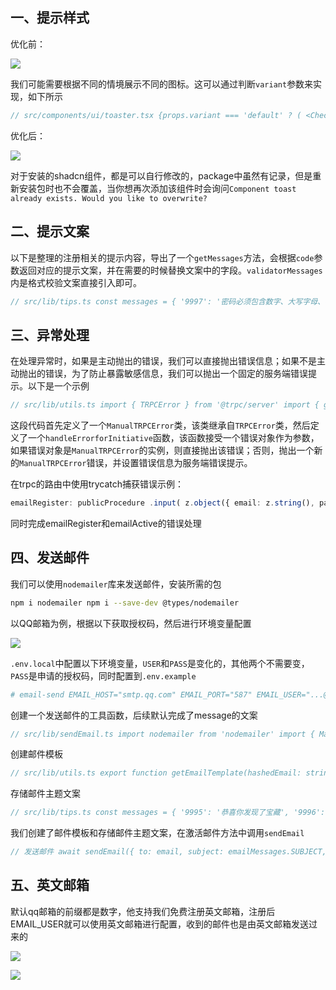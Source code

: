 ## 一、提示样式

优化前：

![](https://p3-juejin.byteimg.com/tos-cn-i-k3u1fbpfcp/ce12e204369b4e74914ba898af476d4d~tplv-k3u1fbpfcp-jj-mark:3024:0:0:0:q75.awebp#?w=1606&h=304&s=427167&e=png&b=f6f6f6)

我们可能需要根据不同的情境展示不同的图标。这可以通过判断`variant`参数来实现，如下所示

```ts
// src/components/ui/toaster.tsx {props.variant === 'default' ? ( <CheckCircle className="text-primary" /> ) : ( <CircleOff /> )}
```

优化后：

![](https://p3-juejin.byteimg.com/tos-cn-i-k3u1fbpfcp/bebdfcbc85774bb6816d2398a25054db~tplv-k3u1fbpfcp-jj-mark:3024:0:0:0:q75.awebp#?w=1684&h=308&s=484546&e=png&b=f7f7f7)

对于安装的shadcn组件，都是可以自行修改的，package中虽然有记录，但是重新安装包时也不会覆盖，当你想再次添加该组件时会询问`Component toast already exists. Would you like to overwrite?`

## 二、提示文案

以下是整理的注册相关的提示内容，导出了一个`getMessages`方法，会根据`code`参数返回对应的提示文案，并在需要的时候替换文案中的字段。`validatorMessages`内是格式校验文案直接引入即可。

```ts
// src/lib/tips.ts const messages = { '9997': '密码必须包含数字、大写字母、小写字母和符号，长度为8 ~ 20个字符', '9998': '邮箱激活码必填', '9999': '服务端走神了，请联系管理员', '10000': '未知错误', '10001': '邮箱格式不正确', '10002': '两次输入密码不一致', '10003': '账号注册', '10004': '用户${field}注册成功', '10005': '激活邮箱', '10006': '激活邮件已发送，请前往邮箱查看', '10007': '请输入正确的邮箱，然后激活', '10008': '输入邮箱', '10009': '输入登录密码', '10010': '再次输入登录密码', '10011': '输入邮箱激活码', '10012': '客户端缺少参数', '10013': '邮箱已经注册，请直接登录', '10014': '激活码不存在，点击激活获取', '10015': '激活码已过期，请重新发送获取', '10016': '激活码不正确，请重新输入', '10017': '发送邮件失败，请检查邮箱是否正确', } export const validatorMessages = { email: messages['10001'], password: messages['9997'], emailCode: messages['9998'], } export type TipsCode = keyof typeof messages export const getMessages = (code: TipsCode, field?: string) => { if (field && messages[code]) return messages[code].replace('${field}', field) return messages[code] ? messages[code] : messages['10000'] }
```

## 三、异常处理

在处理异常时，如果是主动抛出的错误，我们可以直接抛出错误信息；如果不是主动抛出的错误，为了防止暴露敏感信息，我们可以抛出一个固定的服务端错误提示。以下是一个示例

```ts
// src/lib/utils.ts import { TRPCError } from '@trpc/server' import { getMessages } from './tips' import { TRPC_ERROR_CODE_KEY } from '@trpc/server/rpc' export class ManualTRPCError extends TRPCError { constructor(code: TRPC_ERROR_CODE_KEY, message?: string) { super({ code: code, message: message, }) this.name = 'ManualTRPCError' } } export function handleErrorforInitiative(error: any) { if (error instanceof ManualTRPCError) { throw error } else { throw new ManualTRPCError('INTERNAL_SERVER_ERROR', getMessages('9999')) } }
```

这段代码首先定义了一个`ManualTRPCError`类，该类继承自`TRPCError`类，然后定义了一个`handleErrorforInitiative`函数，该函数接受一个错误对象作为参数，如果错误对象是`ManualTRPCError`的实例，则直接抛出该错误；否则，抛出一个新的`ManualTRPCError`错误，并设置错误信息为服务端错误提示。

在trpc的路由中使用trycatch捕获错误示例：

```ts
emailRegister: publicProcedure .input( z.object({ email: z.string(), password: z.string(), emailCode: z.string(), }) ) .mutation(async ({ input }) => { try { const { email, password, emailCode } = input // 验证参数 if (!email || !password || !emailCode) { throw new ManualTRPCError('BAD_REQUEST', getMessages('10012')) } // ... return { id: newUser.id, email } } catch (error) { handleErrorforInitiative(error) } }),
```

同时完成emailRegister和emailActive的错误处理

## 四、发送邮件

我们可以使用`nodemailer`库来发送邮件，安装所需的包

```bash
npm i nodemailer npm i --save-dev @types/nodemailer
```

以QQ邮箱为例，根据以下获取授权码，然后进行环境变量配置

![](https://p3-juejin.byteimg.com/tos-cn-i-k3u1fbpfcp/cd98c1c138874bc089c18f59e0b0300a~tplv-k3u1fbpfcp-jj-mark:3024:0:0:0:q75.awebp#?w=1872&h=794&s=256422&e=png&b=e9f2f8)

`.env.local`中配置以下环境变量，`USER`和`PASS`是变化的，其他两个不需要变，`PASS`是申请的授权码，同时配置到`.env.example`

```ini
# email-send EMAIL_HOST="smtp.qq.com" EMAIL_PORT="587" EMAIL_USER="...@qq.com" EMAIL_PASS="..." DOMAIN="example.com"
```

创建一个发送邮件的工具函数，后续默认完成了message的文案

```ts
// src/lib/sendEmail.ts import nodemailer from 'nodemailer' import { ManualTRPCError } from './utils' import { getMessages } from './tips' const transporter = nodemailer.createTransport({ host: process.env.EMAIL_HOST, port: Number(process.env.EMAIL_PORT), secure: false, auth: { user: process.env.EMAIL_USER, //我的邮箱 pass: process.env.EMAIL_PASS, //授权码 }, }) interface IEmailOptions { to: string subject: string text?: string html?: string } export const sendEmail = async ({ to, subject, text, html }: IEmailOptions) => { try { const info = await transporter.sendMail({ from: process.env.EMAIL_USER, // sender address to, // list of receivers subject, // Subject line text, // plain text body html, // html body }) return info } catch (error) { // 失败时候的处理 throw new ManualTRPCError('BAD_REQUEST', getMessages('10017')) } }
```

创建邮件模板

```ts
// src/lib/utils.ts export function getEmailTemplate(hashedEmail: string, sendEmail: string) { const sendInfo = { hashedemail: hashedEmail, url: process.env.NEXTAUTH_URL, domain: process.env.DOMAIN, sendEmail: sendEmail, a: '您好', b: '欢迎您注册为我们的用户，以下是验证秘钥：', c: '为了您的安全，秘钥将在24小时后过期。', d: '如果不是您本人注册为我们的用户，请安全的忽略该邮件。', e: '这个信息是从', f: '发出到', } return ` <div class="mailMainArea" style="font-size: 14px; font-family: Verdana, 宋体, Helvetica, sans-serif; line-height: 1.66; padding: 8px 10px; margin: 0px; width: 700px;"><table border="0" cellpadding="0" cellspacing="0" class="" style="border-collapse: separate; mso-table-lspace: 0pt; mso-table-rspace: 0pt; width: 100%;"> <tbody><tr> <td style="font-family: -apple-system, BlinkMacSystemFont, 'Segoe UI', Roboto, Helvetica, Arial, sans-serif, 'Apple Color Emoji', 'Segoe UI Emoji', 'Segoe UI Symbol'; font-size: 14px; vertical-align: top;">&nbsp;</td> <td class="" style="font-family: -apple-system, BlinkMacSystemFont, 'Segoe UI', Roboto, Helvetica, Arial, sans-serif, 'Apple Color Emoji', 'Segoe UI Emoji', 'Segoe UI Symbol'; font-size: 14px; vertical-align: top; display: block; Margin: 0 auto; max-width: 540px; padding: 10px; width: 540px;"> <div class="" style="box-sizing: border-box; display: block; Margin: 0 auto; max-width: 600px; padding: 30px 20px;"> <span class="" style="color: transparent; display: none; height: 0; max-height: 0; max-width: 0; opacity: 0; overflow: hidden; mso-hide: all; visibility: hidden; width: 0;">Welcome back to Build SaaS with Ethan!</span> <table class="" style="border-collapse: separate; mso-table-lspace: 0pt; mso-table-rspace: 0pt; width: 100%; background: #ffffff; border-radius: 8px;"> <tbody><tr> <td class="" style="font-family: -apple-system, BlinkMacSystemFont, 'Segoe UI', Roboto, Helvetica, Arial, sans-serif, 'Apple Color Emoji', 'Segoe UI Emoji', 'Segoe UI Symbol'; font-size: 14px; vertical-align: top; box-sizing: border-box;"> <table border="0" cellpadding="0" cellspacing="0" style="border-collapse: separate; mso-table-lspace: 0pt; mso-table-rspace: 0pt; width: 100%;"> <tbody><tr> <td style="font-family: -apple-system, BlinkMacSystemFont, 'Segoe UI', Roboto, Helvetica, Arial, sans-serif, 'Apple Color Emoji', 'Segoe UI Emoji', 'Segoe UI Symbol'; font-size: 14px; vertical-align: top;"> <p style="font-family: -apple-system, BlinkMacSystemFont, 'Segoe UI', Roboto, Helvetica, Arial, sans-serif, 'Apple Color Emoji', 'Segoe UI Emoji', 'Segoe UI Symbol'; font-size: 20px; color: #15212A; font-weight: bold; line-height: 24px; margin: 0; margin-bottom: 15px;">${sendInfo.a}</p> <p style="font-family: -apple-system, BlinkMacSystemFont, 'Segoe UI', Roboto, Helvetica, Arial, sans-serif, 'Apple Color Emoji', 'Segoe UI Emoji', 'Segoe UI Symbol'; font-size: 16px; color: #3A464C; font-weight: normal; margin: 0; line-height: 24px; margin-bottom: 32px;">${sendInfo.b}</p> <table border="0" cellpadding="0" cellspacing="0" class="" style="border-collapse: separate; mso-table-lspace: 0pt; mso-table-rspace: 0pt; width: 100%; box-sizing: border-box;"> <tbody> <tr> <td align="left" style="font-family: -apple-system, BlinkMacSystemFont, 'Segoe UI', Roboto, Helvetica, Arial, sans-serif, 'Apple Color Emoji', 'Segoe UI Emoji', 'Segoe UI Symbol'; font-size: 16px; vertical-align: top; padding-bottom: 35px;"> <table border="0" cellpadding="0" cellspacing="0" style="border-collapse: separate; mso-table-lspace: 0pt; mso-table-rspace: 0pt; width: auto;"> <tbody> <tr> <td style="font-family: -apple-system, BlinkMacSystemFont, 'Segoe UI', Roboto, Helvetica, Arial, sans-serif, 'Apple Color Emoji', 'Segoe UI Emoji', 'Segoe UI Symbol'; font-size: 16px; vertical-align: top; background-color: #3B82F6; border-radius: 5px; text-align: center;"> <p style="display: inline-block; color: #ffffff; background-color: #3B82F6; border: solid 1px #3B82F6; border-radius: 5px; box-sizing: border-box; cursor: pointer; text-decoration: none; font-size: 16px; font-weight: normal; margin: 0; padding: 9px 22px 10px; border-color: #3B82F6;" _act="check_domail">${sendInfo.hashedemail}</p> </td> </tr> </tbody> </table> </td> </tr> </tbody> </table> <p style="font-family: -apple-system, BlinkMacSystemFont, 'Segoe UI', Roboto, Helvetica, Arial, sans-serif, 'Apple Color Emoji', 'Segoe UI Emoji', 'Segoe UI Symbol'; font-size: 16px; color: #3A464C; font-weight: normal; line-height: 24px; margin: 0; margin-bottom: 11px;">${sendInfo.c}</p> <hr> </td> </tr> <tr> <td style="font-family: -apple-system, BlinkMacSystemFont, 'Segoe UI', Roboto, Helvetica, Arial, sans-serif, 'Apple Color Emoji', 'Segoe UI Emoji', 'Segoe UI Symbol'; font-size: 14px; vertical-align: top; padding-top: 80px;"> <p class="" style="font-family: -apple-system, BlinkMacSystemFont, 'Segoe UI', Roboto, Helvetica, Arial, sans-serif, 'Apple Color Emoji', 'Segoe UI Emoji', 'Segoe UI Symbol'; line-height: 16px; font-size: 11px; color: #738A94; font-weight: normal; margin: 0;">${sendInfo.d}</p> </td> </tr> <tr> <td style="font-family: -apple-system, BlinkMacSystemFont, 'Segoe UI', Roboto, Helvetica, Arial, sans-serif, 'Apple Color Emoji', 'Segoe UI Emoji', 'Segoe UI Symbol'; font-size: 14px; vertical-align: top; padding-top: 2px;"> <p class="" style="font-family: -apple-system, BlinkMacSystemFont, 'Segoe UI', Roboto, Helvetica, Arial, sans-serif, 'Apple Color Emoji', 'Segoe UI Emoji', 'Segoe UI Symbol'; line-height: 16px; font-size: 11px; color: #738A94; font-weight: normal; margin: 0;">${sendInfo.e}<a target="_blank" class="" href="${sendInfo.url}" style="text-decoration: underline; color: #738A94; font-size: 11px;" _act="check_domail">${sendInfo.domain}</a> ${sendInfo.f} <span style="text-decoration: underline; color: #738A94; font-size: 11px;" _act="check_domail">${sendInfo.sendEmail}</span></p> </td> </tr> </tbody></table> </td> </tr> </tbody></table> </div> </td> <td style="font-family: -apple-system, BlinkMacSystemFont, 'Segoe UI', Roboto, Helvetica, Arial, sans-serif, 'Apple Color Emoji', 'Segoe UI Emoji', 'Segoe UI Symbol'; font-size: 14px; vertical-align: top;">&nbsp;</td> </tr> </tbody></table></div> ` }
```

存储邮件主题文案

```ts
// src/lib/tips.ts const messages = { '9995': '恭喜你发现了宝藏', '9996': 'ITShareNotes官网注册', // ... } export const emailMessages = { SUBJECT: messages['9996'], TEXT: messages['9995'], }
```

我们创建了邮件模板和存储邮件主题文案，在激活邮件方法中调用`sendEmail`

```ts
// 发送邮件 await sendEmail({ to: email, subject: emailMessages.SUBJECT, text: emailMessages.TEXT, html: getEmailTemplate(hashedEmail, email), })
```

## 五、英文邮箱

默认qq邮箱的前缀都是数字，他支持我们免费注册英文邮箱，注册后EMAIL\_USER就可以使用英文邮箱进行配置，收到的邮件也是由英文邮箱发送过来的

![](https://p3-juejin.byteimg.com/tos-cn-i-k3u1fbpfcp/e3f64ee1d54a4c56bd7dcecba8e01fe9~tplv-k3u1fbpfcp-jj-mark:3024:0:0:0:q75.awebp#?w=1216&h=428&s=65830&e=png&b=e2edf7)

![](https://p3-juejin.byteimg.com/tos-cn-i-k3u1fbpfcp/1dd9c99ba05c4e7b8ec79ae7abbf3275~tplv-k3u1fbpfcp-jj-mark:3024:0:0:0:q75.awebp#?w=1414&h=812&s=159210&e=png&b=faf9f9)